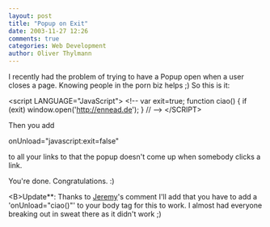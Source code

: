 ```yaml
---
layout: post
title: "Popup on Exit"
date: 2003-11-27 12:26
comments: true
categories: Web Development
author: Oliver Thylmann
---
```



I recently had the problem of trying to have a Popup open when a user closes a page. Knowing people in the porn biz helps ;) So this is it:


&lt;script LANGUAGE=&quot;JavaScript&quot;&gt;
&lt;!--
var exit=true;
function ciao()
{
if (exit)
window.open('http://ennead.de');
}
// --&gt;
&lt;/SCRIPT&gt;


Then you add 

onUnload=&quot;javascript:exit=false&quot; 

to all your links to that the popup doesn't come up when somebody clicks a link.

You're done. Congratulations. :)

&lt;B&gt;Update**: Thanks to [Jeremy](http://www.ensight.org/)'s comment I'll add that you have to add a 'onUnload=&quot;ciao()&quot;' to your body tag for this to work. I almost had everyone breaking out in sweat there as it didn't work ;)

